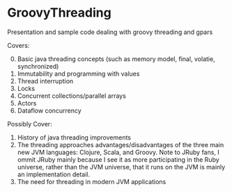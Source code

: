 GroovyThreading
===============

Presentation and sample code dealing with groovy threading and gpars

Covers:

0) Basic java threading concepts (such as memory model, final, volatie, synchronized)
1) Immutability and programming with values
2) Thread interruption
3) Locks
4) Concurrent collections/parallel arrays
5) Actors
6) Dataflow concurrency

Possibly Cover:

1) History of java threading improvements
2) The threading approaches advantages/disadvantages of the three main new JVM languages: Clojure, Scala, and Groovy.  Note to JRuby fans, I ommit JRuby mainly because I see it as more participating in the Ruby universe, rather than the JVM universe, that it runs on the JVM is mainly an implementation detail.
3) The need for threading in modern JVM applications

